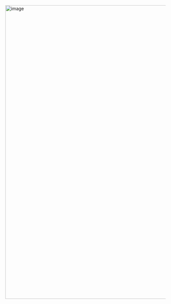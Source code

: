 <img width="926" alt="image" src="https://github.com/user-attachments/assets/4c58c10e-42bd-4361-b07a-1847c9c49f02">
